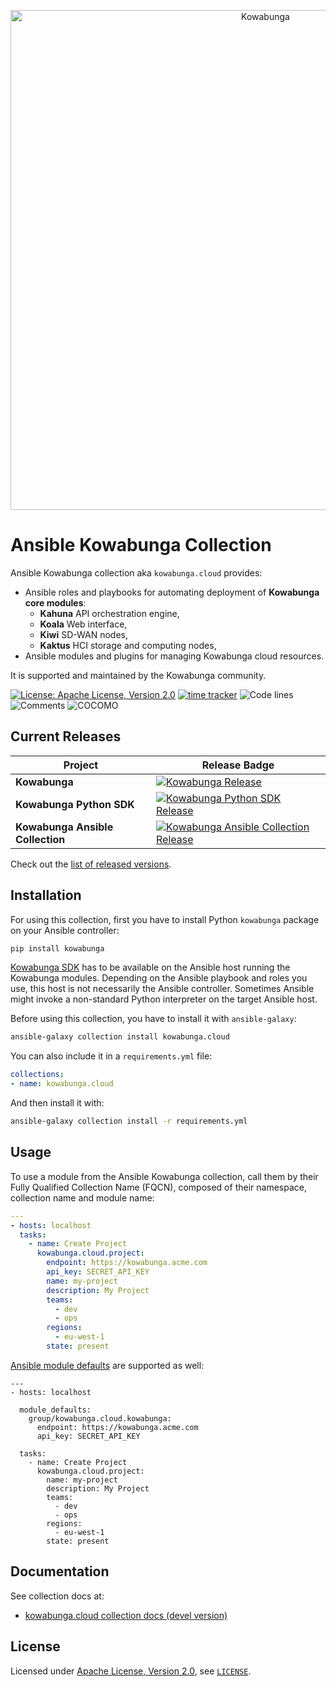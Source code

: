<p align="center">
  <a href="https://www.kowabunga.cloud/?utm_source=github&utm_medium=logo" target="_blank">
    <picture>
      <source srcset="https://raw.githubusercontent.com/kowabunga-cloud/infographics/master/art/kowabunga-title-white.png" media="(prefers-color-scheme: dark)" />
      <source srcset="https://raw.githubusercontent.com/kowabunga-cloud/infographics/master/art/kowabunga-title-black.png" media="(prefers-color-scheme: light), (prefers-color-scheme: no-preference)" />
      <img src="https://raw.githubusercontent.com/kowabunga-cloud/infographics/master/art/kowabunga-title-black.png" alt="Kowabunga" width="800">
    </picture>
  </a>
</p>

# Ansible Kowabunga Collection

Ansible Kowabunga collection aka `kowabunga.cloud` provides:

- Ansible roles and playbooks for automating deployment of **Kowabunga core modules**:
  - **Kahuna** API orchestration engine,
  - **Koala** Web interface,
  - **Kiwi** SD-WAN nodes,
  - **Kaktus** HCI storage and computing nodes,
- Ansible modules and plugins for managing Kowabunga cloud resources.

It is supported and maintained by the Kowabunga community.

[![License: Apache License, Version 2.0](https://img.shields.io/badge/License-Apache_2.0-blue.svg)](https://spdx.org/licenses/Apache-2.0.html)
[![time tracker](https://wakatime.com/badge/github/kowabunga-cloud/ansible-collections-kowabunga.svg)](https://wakatime.com/badge/github/kowabunga-cloud/ansible-collections-kowabunga)
![Code lines](https://sloc.xyz/github/kowabunga-cloud/ansible-collections-kowabunga/?category=code)
![Comments](https://sloc.xyz/github/kowabunga-cloud/ansible-collections-kowabunga/?category=comments)
![COCOMO](https://sloc.xyz/github/kowabunga-cloud/ansible-collections-kowabunga/?category=cocomo&avg-wage=100000)

## Current Releases

| Project            | Release Badge                                                                                       |
|--------------------|-----------------------------------------------------------------------------------------------------|
| **Kowabunga**           | [![Kowabunga Release](https://img.shields.io/github/v/release/kowabunga-cloud/kowabunga)](https://github.com/kowabunga-cloud/kowabunga/releases) |
| **Kowabunga Python SDK**     | [![Kowabunga Python SDK Release](https://img.shields.io/github/v/release/kowabunga-cloud/kowabunga-python)](https://github.com/kowabunga-cloud/kowabunga-python/releases) |
| **Kowabunga Ansible Collection**     | [![Kowabunga Ansible Collection Release](https://img.shields.io/github/v/release/kowabunga-cloud/ansible-collections-kowabunga)](https://github.com/kowabunga-cloud/ansible-collections-kowabunga/releases) |

Check out the [list of released versions](https://github.com/kowabunga-cloud/ansible-collections-kowabunga/releases).

[kowabunga-python]: https://github.com/kowabunga-cloud/kowabunga-python

## Installation

For using this collection, first you have to install Python `kowabunga` package on your Ansible controller:

```sh
pip install kowabunga
```

[Kowabunga SDK][kowabunga-python] has to be available on the Ansible host running the Kowabunga modules. Depending on the Ansible playbook and roles you use, this host is not necessarily the Ansible controller. Sometimes Ansible might invoke a non-standard Python interpreter on the target Ansible host.

Before using this collection, you have to install it with `ansible-galaxy`:

```sh
ansible-galaxy collection install kowabunga.cloud
```

You can also include it in a `requirements.yml` file:

```yaml
collections:
- name: kowabunga.cloud
```

And then install it with:

```sh
ansible-galaxy collection install -r requirements.yml
```

## Usage

To use a module from the Ansible Kowabunga collection, call them by their Fully Qualified Collection Name (FQCN), composed of their namespace, collection name and module name:

```yaml
---
- hosts: localhost
  tasks:
    - name: Create Project
      kowabunga.cloud.project:
        endpoint: https://kowabunga.acme.com
        api_key: SECRET_API_KEY
        name: my-project
        description: My Project
        teams:
          - dev
          - ops
        regions:
          - eu-west-1
        state: present
```

[Ansible module defaults](https://docs.ansible.com/ansible/latest/user_guide/playbooks_module_defaults.html) are supported as well:

```
---
- hosts: localhost

  module_defaults:
    group/kowabunga.cloud.kowabunga:
      endpoint: https://kowabunga.acme.com
      api_key: SECRET_API_KEY

  tasks:
    - name: Create Project
      kowabunga.cloud.project:
        name: my-project
        description: My Project
        teams:
          - dev
          - ops
        regions:
          - eu-west-1
        state: present
```

## Documentation

See collection docs at:

* [kowabunga.cloud collection docs (devel version)](https://ansible.kowabunga.cloud/kowabunga/cloud/index.html)

## License

Licensed under [Apache License, Version 2.0](https://opensource.org/license/apache-2-0), see [`LICENSE`](LICENSE).
